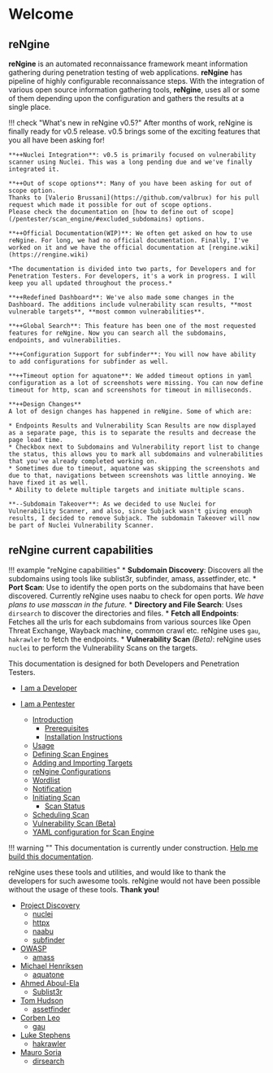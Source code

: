 # Welcome

## **reNgine**

**reNgine** is an automated reconnaissance framework meant information gathering during penetration testing of web applications. **reNgine** has pipeline of highly configurable reconnaissance steps. With the integration of various open source information gathering tools, **reNgine**, uses all or some of them depending upon the configuration and gathers the results at a single place.

!!! check "What's new in reNgine v0.5?"
    After months of work, reNgine is finally ready for v0.5 release. v0.5 brings some of the exciting features that you all have been asking for!

    **++Nuclei Integration**: v0.5 is primarily focused on vulnerability scanner using Nuclei. This was a long pending due and we've finally integrated it.

    **++Out of scope options**: Many of you have been asking for out of scope option.
    Thanks to [Valerio Brussani](https://github.com/valbrux) for his pull request which made it possible for out of scope options.
    Please check the documentation on [how to define out of scope](/pentester/scan_engine/#excluded_subdomains) options.

    **++Official Documentation(WIP)**: We often get asked on how to use reNgine. For long, we had no official documentation. Finally, I've worked on it and we have the official documentation at [rengine.wiki](https://rengine.wiki)

    *The documentation is divided into two parts, for Developers and for Penetration Testers. For developers, it's a work in progress. I will keep you all updated throughout the process.*

    **++Redefined Dashboard**: We've also made some changes in the Dashboard. The additions include vulnerability scan results, **most vulnerable targets**, **most common vulnerabilities**.

    **++Global Search**: This feature has been one of the most requested features for reNgine. Now you can search all the subdomains, endpoints, and vulnerabilities.

    **++Configuration Support for subfinder**: You will now have ability to add configurations for subfinder as well.

    **++Timeout option for aquatone**: We added timeout options in yaml configuration as a lot of screenshots were missing. You can now define timeout for http, scan and screenshots for timeout in milliseconds.

    **++Design Changes**
    A lot of design changes has happened in reNgine. Some of which are:

    * Endpoints Results and Vulnerability Scan Results are now displayed as a separate page, this is to separate the results and decrease the page load time.
    * Checkbox next to Subdomains and Vulnerability report list to change the status, this allows you to mark all subdomains and vulnerabilities that you've already completed working on.
    * Sometimes due to timeout, aquatone was skipping the screenshots and due to that, navigations between screenshots was little annoying. We have fixed it as well.
    * Ability to delete multiple targets and initiate multiple scans.

    **--Subdomain Takeover**: As we decided to use Nuclei for Vulnerability Scanner, and also, since Subjack wasn't giving enough results, I decided to remove Subjack. The subdomain Takeover will now be part of Nuclei Vulnerability Scanner.

## reNgine current capabilities

!!! example "reNgine capabilities"
    * **Subdomain Discovery**: Discovers all the subdomains using tools like sublist3r, subfinder, amass, assetfinder, etc.
    * **Port Scan**: Use to identify the open ports on the subdomains that have been discovered. Currently reNgine uses naabu to check for open ports. *We have plans to use masscan in the future.*
    * **Directory and File Search**: Uses `dirsearch` to discover the directories and files.
    * **Fetch all Endpoints**: Fetches all the urls for each subdomains from various sources like Open Threat Exchange, Wayback machine, common crawl etc. reNgine uses `gau`, `hakrawler` to fetch the endpoints.
    * **Vulnerability Scan** *(Beta)*: reNgine uses `nuclei` to perform the Vulnerability Scans on the targets.

This documentation is designed for both Developers and Penetration Testers.

* [I am a Developer](developer/)

* [I am a Pentester](pentester/install.md)
    * [Introduction](pentester/install/#for-penetration-testers)
        * [Prerequisites](pentester/install/#prerequisites)
        * [Installation Instructions](/pentester/install/#rengine-installation)
    * [Usage](/pentester/usage/)
    * [Defining Scan Engines](/pentester/scan_engine/)
    * [Adding and Importing Targets](/pentester/usage/#targets)
    * [reNgine Configurations](/pentester/usage/#configurations)
    * [Wordlist](/pentester/usage/#wordlist)
    * [Notification](/pentester/usage/#notification)
    * [Initiating Scan](/pentester/usage/#initiating-scan)
        * [Scan Status](/pentester/usage/#scan-status)
    * [Scheduling Scan](/pentester/usage/#scheduling-scan)
    * [Vulnerability Scan (Beta)](/pentester/usage/#vulnerability-scan-beta)
    * [YAML configuration for Scan Engine](/pentester/scan_engine/)

!!! warning ""
    This documentation is currently under construction. [Help me build this documentation](https://github.com/yogeshojha/rengineDocumentation).

reNgine uses these tools and utilities, and would like to thank the developers for such awesome tools. reNgine would not have been possible without the usage of these tools. **Thank you!**

* [Project Discovery](https://github.com/projectdiscovery)
    * [nuclei](https://github.com/projectdiscovery/nuclei)
    * [httpx](https://github.com/projectdiscovery/httpx)
    * [naabu](https://github.com/projectdiscovery/naabu)
    * [subfinder](https://github.com/projectdiscovery/subfinder)
* [OWASP](https://github.com/OWASP)
    * [amass](https://github.com/OWASP/Amass)
* [Michael Henriksen](https://github.com/michenriksen)
    * [aquatone](https://github.com/michenriksen/aquatone)
* [Ahmed Aboul-Ela](https://github.com/aboul3la)
    * [Sublist3r](https://github.com/aboul3la/sublist3r)
* [Tom Hudson](https://github.com/tomnomnom)
    * [assetfinder](https://github.com/tomnomnom/assetfinder)
* [Corben Leo](https://github.com/lc)
    * [gau](https://github.com/lc/gau)
* [Luke Stephens](https://github.com/hakluke)
    * [hakrawler](https://github.com/hakluke/hakrawler)
* [Mauro Soria](https://github.com/maurosoria)
    * [dirsearch](https://github.com/maurosoria/dirsearch)
